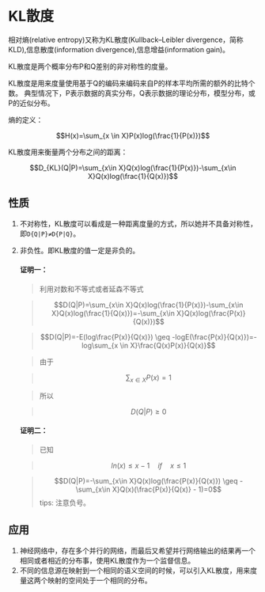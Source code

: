 # KL散度
相对熵(relative entropy)又称为KL散度(Kullback–Leibler divergence，简称KLD),信息散度(information divergence),信息增益(information gain)。

KL散度是两个概率分布P和Q差别的非对称性的度量。

KL散度是用来度量使用基于Q的编码来编码来自P的样本平均所需的额外的比特个数。 典型情况下，P表示数据的真实分布，Q表示数据的理论分布，模型分布，或P的近似分布。

熵的定义：

$$H(x)=\sum_{x \in X}P(x)log(\frac{1}{P(x)})$$

KL散度用来衡量两个分布之间的距离：

$$D_{KL}(Q|P)=\sum_{x\in X}Q(x)log(\frac{1}{P(x)})-\sum_{x\in X}Q(x)log(\frac{1}{Q(x)})$$

## 性质
1. 不对称性，KL散度可以看成是一种距离度量的方式，所以她并不具备对称性，即`D{Q|P}≠D{P|Q}`。
2. 非负性。即KL散度的值一定是非负的。

	#### 证明一：
	
	>利用对数和不等式或者延森不等式
	
	>$$D(Q|P)=\sum_{x\in X}Q(x)log(\frac{1}{P(x)})-\sum_{x\in X}Q(x)log(\frac{1}{Q(x)})=-\sum_{x\in X}Q(x)log(\frac{P(x)}{Q(x)})$$
	
	> $$D(Q|P)=-E(log\frac{P(x)}{Q(x)}) \geq -logE(\frac{P(x)}{Q(x)})=-log\sum_{x \in X}\frac{Q(x)P(x)}{Q(x)}$$
	
	>由于
	
	>$$\sum_{x \in X}P(x)=1$$
	
	>所以
	
	>$$D(Q|P) \geq 0$$
	
	#### 证明二：
	
	>已知
	
	>$$ln(x) \leq x - 1 \quad if  \quad x \leq 1$$
	
	>$$D(Q|P)=-\sum_{x\in X}Q(x)log(\frac{P(x)}{Q(x)}) \geq -\sum_{x\in X}Q(x)(\frac{P(x)}{Q(x)} - 1)=0$$
	>tips: 注意负号。

## 应用
1. 神经网络中，存在多个并行的网络，而最后又希望并行网络输出的结果再一个相同或者相近的分布事，使用KL散度作为一个监督信息。
2. 不同的信息源在映射到一个相同的语义空间的时候，可以引入KL散度，用来度量这两个映射的空间处于一个相同的分布。
